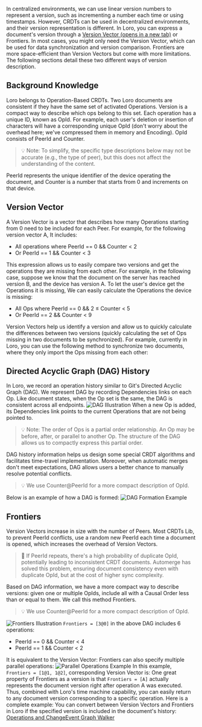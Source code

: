 In centralized environments, we can use linear version numbers to represent a version, such as incrementing a number each time or using timestamps. However, CRDTs can be used in decentralized environments, and their version representation is different.
In Loro, you can express a document's version through a [Version Vector (opens in a new tab)](https://en.wikipedia.org/wiki/Version_vector) or Frontiers.
In most cases, you might only need the Version Vector, which can be used for data synchronization and version comparison.
Frontiers are more space-efficient than Version Vectors but come with more limitations.
The following sections detail these two different ways of version description.


## Background Knowledge


Loro belongs to Operation-Based CRDTs. Two Loro documents are consistent if they have the same set of activated Operations. Version is a compact way to describe which ops belong to this set.
Each operation has a unique ID, known as OpId. For example, each user's deletion or insertion of characters will have a corresponding unique OpId (don't worry about the overhead here; we've compressed them in memory and Encoding). OpId consists of PeerId and Counter.

> 💡 Note: To simplify, the specific type descriptions below may not be accurate (e.g., the type of peer), but this does not affect the understanding of the content.

PeerId represents the unique identifier of the device operating the document, and Counter is a number that starts from 0 and increments on that device.


## Version Vector


A Version Vector is a vector that describes how many Operations starting from 0 need to be included for each Peer.
For example, for the following version vector A,
It includes:

-   All operations where PeerId == 0 && Counter < 2
-   Or PeerId == 1 && Counter < 3

This expression allows us to easily compare two versions and get the operations they are missing from each other. For example, in the following case, suppose we know that the document on the server has reached version B, and the device has version A. To let the user's device get the Operations it is missing,
We can easily calculate the Operations the device is missing:

-   All Ops where PeerId == 0 && 2 ≤ Counter < 5
-   Or PeerId == 2 && Counter < 9

Version Vectors help us identify a version and allow us to quickly calculate the differences between two versions (quickly calculating the set of Ops missing in two documents to be synchronized). For example, currently in Loro, you can use the following method to synchronize two documents, where they only import the Ops missing from each other:


## Directed Acyclic Graph (DAG) History


In Loro, we record an operation history similar to Git's Directed Acyclic Graph (DAG). We represent DAG by recording Dependencies links on each Op. Like document states, when the Op set is the same, the DAG is consistent across all endpoints.
![DAG Illustration](https://loro.dev/_next/image?url=%2F_next%2Fstatic%2Fmedia%2Fversion-3.b8fd4fd2.png&w=3840&q=75)
When a new Op is added, its Dependencies link points to the current Operations that are not being pointed to.

> 💡 Note: The order of Ops is a partial order relationship. An Op may be before, after, or parallel to another Op. The structure of the DAG allows us to compactly express this partial order.

DAG history information helps us design some special CRDT algorithms and facilitates time-travel implementation. Moreover, when automatic merges don't meet expectations, DAG allows users a better chance to manually resolve potential conflicts.

> 💡 We use Counter@PeerId for a more compact description of OpId.

Below is an example of how a DAG is formed:
![DAG Formation Example](https://loro.dev/_next/image?url=%2F_next%2Fstatic%2Fmedia%2Fversion-0.efa2dd86.png&w=2048&q=75)


## Frontiers


Version Vectors increase in size with the number of Peers. Most CRDTs Lib, to prevent PeerId conflicts, use a random new PeerId each time a document is opened, which increases the overhead of Version Vectors.

> 📌 If PeerId repeats, there's a high probability of duplicate OpId, potentially leading to inconsistent CRDT documents. Automerge has solved this problem, ensuring document consistency even with duplicate OpId, but at the cost of higher sync complexity.

Based on DAG information, we have a more compact way to describe versions: given one or multiple OpIds, include all with a Causal Order less than or equal to them. We call this method Frontiers.

> 💡 We use Counter@PeerId for a more compact description of OpId.

![Frontiers Illustration](https://loro.dev/_next/image?url=%2F_next%2Fstatic%2Fmedia%2Fversion-1.f9d7b2a2.png&w=3840&q=75)
`Frontiers = [3@0]` in the above DAG includes 6 operations:

-   PeerId == 0 && Counter < 4
-   PeerId == 1 && Counter < 2

It is equivalent to the Version Vector:
Frontiers can also specify multiple parallel operations:
![Parallel Operations Example](https://loro.dev/_next/image?url=%2F_next%2Fstatic%2Fmedia%2Fversion-2.1bab8582.png&w=3840&q=75)
In this example, `Frontiers = [1@1, 1@2]`, corresponding Version Vector is:
One great property of Frontiers as a version is that `Frontiers = [A]` actually represents the document version right after operation A was executed. Thus, combined with Loro's time machine capability, you can easily return to any document version corresponding to a specific operation. Here is a complete example:
You can convert between Version Vectors and Frontiers in Loro if the specified version is included in the document's history:
[Operations and Change](https://loro.dev/docs/advanced/op_and_change "Operations and Change")[Event Graph Walker](https://loro.dev/docs/advanced/event_graph_walker "Event Graph Walker")